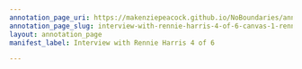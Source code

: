 ```yaml
---
annotation_page_uri: https://makenziepeacock.github.io/NoBoundaries/annotations/interview-with-rennie-harris-4-of-6-canvas-1-rennie-harris.json
annotation_page_slug: interview-with-rennie-harris-4-of-6-canvas-1-rennie-harris
layout: annotation_page
manifest_label: Interview with Rennie Harris 4 of 6

---
```

